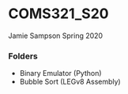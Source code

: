 # COMS321_S20
Jamie Sampson
Spring 2020

### Folders
- Binary Emulator (Python)
- Bubble Sort (LEGv8 Assembly)
